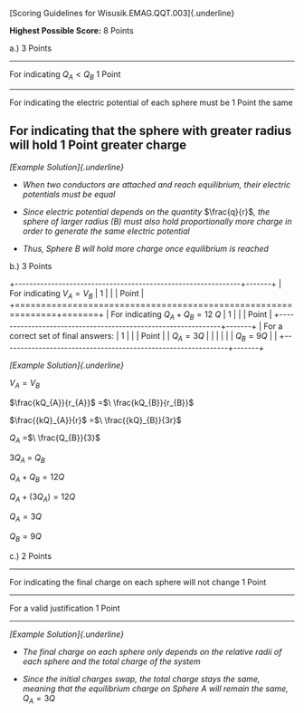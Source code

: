 [Scoring Guidelines for Wisusik.EMAG.QQT.003]{.underline}

**Highest Possible Score:** 8 Points

a.) 3 Points

  -----------------------------------------------------------------------
  For indicating $Q_{A} < Q_{B}$                                 1 Point
  -------------------------------------------------------------- --------
  For indicating the electric potential of each sphere must be   1 Point
  the same                                                       

  For indicating that the sphere with greater radius will hold   1 Point
  greater charge                                                 
  -----------------------------------------------------------------------

*[Example Solution]{.underline}*

-   *When two conductors are attached and reach equilibrium, their
    electric potentials must be equal*

-   *Since electric potential depends on the quantity* $\frac{q}{r}$*,
    the sphere of larger radius (B) must also hold proportionally more
    charge in order to generate the same electric potential*

-   *Thus, Sphere B will hold more charge once equilibrium is reached*

b.) 3 Points

+--------------------------------------------------------------+-------+
| For indicating $V_{A} = V_{B}$                               | 1     |
|                                                              | Point |
+==============================================================+=======+
| For indicating $Q_{A} + Q_{B} = 12\ Q$                       | 1     |
|                                                              | Point |
+--------------------------------------------------------------+-------+
| For a correct set of final answers:                          | 1     |
|                                                              | Point |
| $Q_{A} = 3Q$                                                 |       |
|                                                              |       |
| $Q_{B} = 9Q$                                                 |       |
+--------------------------------------------------------------+-------+

*[Example Solution]{.underline}*

$V_{A} = V_{B}$

$\frac{kQ_{A}}{r_{A}}$ $=$$\ \frac{kQ_{B}}{r_{B}}$

$\frac{{kQ}_{A}}{r}$ $=$$\ \frac{{kQ}_{B}}{3r}$

$Q_{A}$ $=$$\ \frac{Q_{B}}{3}$

${3Q}_{A}$ $= \ Q_{B}$

$Q_{A} + Q_{B} = 12Q$

$Q_{A} + (3Q_{A}) = 12Q$

$Q_{A} = 3Q$

$Q_{B} = 9Q$

c.) 2 Points

  -----------------------------------------------------------------------
  For indicating the final charge on each sphere will not change 1 Point
  -------------------------------------------------------------- --------
  For a valid justification                                      1 Point

  -----------------------------------------------------------------------

*[Example Solution]{.underline}*

-   *The final charge on each sphere only depends on the relative radii
    of each sphere and the total charge of the system*

-   *Since the initial charges swap, the total charge stays the same,
    meaning that the equilibrium charge on Sphere A will remain the
    same,* $Q_{A} = 3Q$
